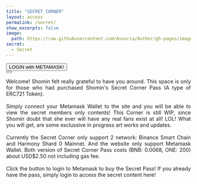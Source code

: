 ```yaml
---
title: "SECRET CORNER"
layout: access
permalink: /secret/
show_excerpts: false
image:
  path: https://raw.githubusercontent.com/Asvoria/Author/gh-pages/images/memberCardS.png
secret:
  - Secret
---
```



<div class="buttonsArea">
  <span id="BTNlogin" class="is-visible">
    <button class="btn">
      <span id="BTNloginText">LOGIN with METAMASK!</span>
    </button>
  </span>
  
  <div id="Title" class="msgTitle"></div>
  
  <span id="buyBTN" class="hideclass">
    <button class="btn">
      <span id="buyBTNtext"></span>
    </button>
  </span>
  



  <div><span id="MsgArea" class="is-visible">
  <p style="text-align: justify;">Welcome! Shomin felt really grateful to have you around.
  This space is only for those who had purchased Shomin's Secret Corner Pass (A type of ERC721 Token).<br><br>
  Simply connect your Metamask Wallet to the site and you will be able to view the secret members only contents! This Corner is still WIP, since Shomin doubt that she ever will have any real fans exist at all! LOL! What you will get, are some exclussive in progress art works and updates.<br><br>
  Currently the Secret Corner only support 2 network: Binance Smart Chain and Harmony Shard 0 Mainnet. And the website only support Metamask Wallet. Both version of Secret Corner Pass costs (BNB: 0.0068, ONE: 200) about USD$2.50 not including gas fee.<br><br>
  Click the button to login to Metamask to buy the Secret Pass! If you already have the pass, simply login to access the secret content here!</p><br><br>
  </span></div>
  <div><span id="CntArea"></span></div>
  <script src="../bundled/bundle.js" defer></script>

<!--object type="text/html" data="https://asvoria.github.io/ShominHarmonyNFT/" title="Secret Corner" style="border: none; width: 100%;height: 560px;"></object-->

<!--iframe src="https://asvoria.github.io/ShominHarmonyNFT/" title="Secret Corner" style="border: none; width: 100%;height: 560px;"></iframe-->
<!--Problem: If user set to wrong chain, and click approave, the tokens will gone to non existing contract on the wrong chain with the same contract number-->